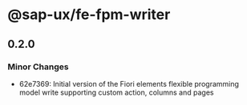 # @sap-ux/fe-fpm-writer

## 0.2.0
### Minor Changes

- 62e7369: Initial version of the Fiori elements flexible programming model write supporting custom action, columns and pages
